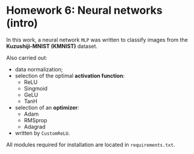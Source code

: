 # Homework 6: Neural networks (intro)

In this work, a neural network ```MLP``` was written to classify images from the __Kuzushiji-MNIST (KMNIST)__ dataset.

Also carried out:
- data normalization;
- selection of the optimal __activation function__:
    - ReLU
    - Singmoid
    - GeLU
    - TanH
- selection of an __optimizer__: 
    - Adam
    - RMSprop
    - Adagrad
- written by ```CustomReLU```.

All modules required for installation are located in ```requirements.txt```.
